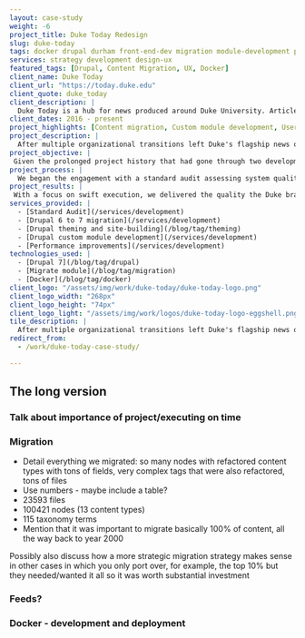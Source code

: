 ```yaml
---
layout: case-study
weight: -6
project_title: Duke Today Redesign
slug: duke-today
tags: docker drupal durham front-end-dev migration module-development performance user-experience
services: strategy development design-ux
featured_tags: [Drupal, Content Migration, UX, Docker]
client_name: Duke Today
client_url: "https://today.duke.edu"
client_quote: duke_today
client_description: |
  Duke Today is a hub for news produced around Duke University. Articles are produced by staff and faculty across the university and health system to comprise a one-stop-shop for news from around Duke.
client_dates: 2016 - present
project_highlights: [Content migration, Custom module development, User experience enhancement, Dockerized deployment]
project_description: |
  After multiple organizational transitions left Duke's flagship news outlet's redesign incomplete and in need of a new development team nearly two years into the project, design and user experience agency Cuberis entrusted Savas Labs to audit the work, implement new functionality, and execute a complex content migration within a four-month turnaround.
project_objective: |
 Given the prolonged project history that had gone through two development agencies, when design agency and fellow Durham natives Cuberis asked Savas Labs to partner, our edict was to determine what was complete and what remained so we could deliver the finished product to an eager client as soon as possible.
project_process: |
  We began the engagement with a standard audit assessing system quality and functional completion. Once we were better oriented with organizational goals and remaining work, we used an automated testing framework to ensure protection of crucial business goals during the fast-paced development that was required. We collaborated daily with the Cuberis team to tie the established user experience with our functional improvements. We implemented system monitoring and staged work on Duke's cutting-edge custom hosting infrastructure using Docker containerization to enlist consistent feedback from all stakeholders throughout.
project_results: |
 With a focus on swift execution, we delivered the quality the Duke brand demands efficiently while surfacing valuable investments in best practices for security, monitoring and performance. The results were celebrated across the University. In four months, we took sixteen years and 120,000 articles worth of rich inter-departmental content and, through Cuberis's thoughtful design, made it more engaging and accessible for the broad and distributed Duke community.
services_provided: |
  - [Standard Audit](/services/development)
  - [Drupal 6 to 7 migration](/services/development)
  - [Drupal theming and site-building](/blog/tag/theming)
  - [Drupal custom module development](/services/development)
  - [Performance improvements](/services/development)
technologies_used: |
  - [Drupal 7](/blog/tag/drupal)
  - [Migrate module](/blog/tag/migration)
  - [Docker](/blog/tag/docker)
client_logo: "/assets/img/work/duke-today/duke-today-logo.png"
client_logo_width: "268px"
client_logo_height: "74px"
client_logo_light: "/assets/img/work/logos/duke-today-logo-eggshell.png"
tile_description: |
  After multiple organizational transitions left Duke's flagship news outlet's redesign incomplete, partner Cuberis entrusted Savas Labs to audit the work, implement new functionality, and execute a complex content migration in just 4 months.
redirect_from:
  - /work/duke-today-case-study/

---
```


## The long version

### Talk about importance of project/executing on time

### Migration

- Detail everything we migrated: so many nodes with refactored content types with tons of fields, very complex tags that were also refactored, tons of files
- Use numbers - maybe include a table?
 - 23593 files
 - 100421 nodes (13 content types)
 - 115 taxonomy terms
- Mention that it was important to migrate basically 100% of content, all the way back to year 2000

Possibly also discuss how a more strategic migration strategy makes sense in other cases in which you only port over, for example, the top 10% but they needed/wanted it all so it was worth substantial investment

### Feeds?

### Docker - development and deployment
